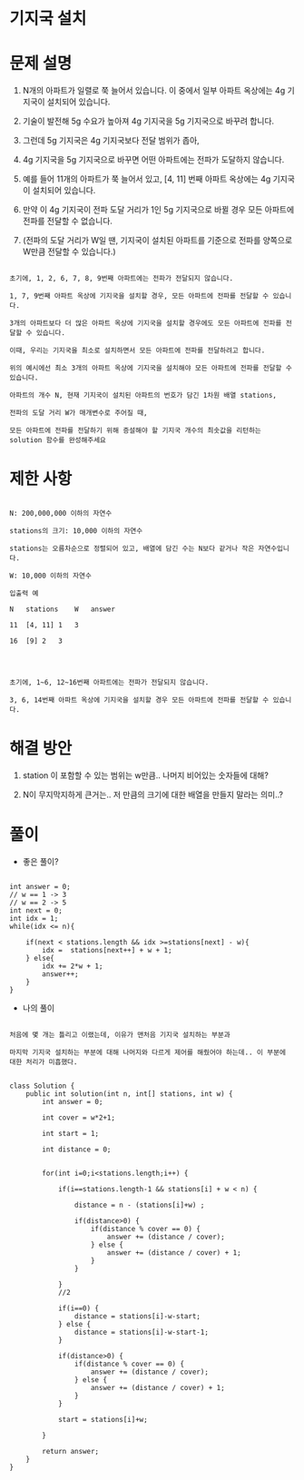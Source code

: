 # 기지국 설치

# 문제 설명

1. N개의 아파트가 일렬로 쭉 늘어서 있습니다. 이 중에서 일부 아파트 옥상에는 4g 기지국이 설치되어 있습니다.

2. 기술이 발전해 5g 수요가 높아져 4g 기지국을 5g 기지국으로 바꾸려 합니다.

3. 그런데 5g 기지국은 4g 기지국보다 전달 범위가 좁아,

4. 4g 기지국을 5g 기지국으로 바꾸면 어떤 아파트에는 전파가 도달하지 않습니다.

5. 예를 들어 11개의 아파트가 쭉 늘어서 있고, [4, 11] 번째 아파트 옥상에는 4g 기지국이 설치되어 있습니다.

6. 만약 이 4g 기지국이 전파 도달 거리가 1인 5g 기지국으로 바뀔 경우 모든 아파트에 전파를 전달할 수 없습니다.

7. (전파의 도달 거리가 W일 땐, 기지국이 설치된 아파트를 기준으로 전파를 양쪽으로 W만큼 전달할 수 있습니다.)

```

초기에, 1, 2, 6, 7, 8, 9번째 아파트에는 전파가 전달되지 않습니다.

1, 7, 9번째 아파트 옥상에 기지국을 설치할 경우, 모든 아파트에 전파를 전달할 수 있습니다.

3개의 아파트보다 더 많은 아파트 옥상에 기지국을 설치할 경우에도 모든 아파트에 전파를 전달할 수 있습니다.

이때, 우리는 기지국을 최소로 설치하면서 모든 아파트에 전파를 전달하려고 합니다.

위의 예시에선 최소 3개의 아파트 옥상에 기지국을 설치해야 모든 아파트에 전파를 전달할 수 있습니다.

아파트의 개수 N, 현재 기지국이 설치된 아파트의 번호가 담긴 1차원 배열 stations,

전파의 도달 거리 W가 매개변수로 주어질 때,

모든 아파트에 전파를 전달하기 위해 증설해야 할 기지국 개수의 최솟값을 리턴하는 solution 함수를 완성해주세요

```

# 제한 사항

```

N: 200,000,000 이하의 자연수

stations의 크기: 10,000 이하의 자연수

stations는 오름차순으로 정렬되어 있고, 배열에 담긴 수는 N보다 같거나 작은 자연수입니다.

W: 10,000 이하의 자연수

입출력 예

N	stations	W	answer

11	[4, 11]	1	3

16	[9]	2	3




초기에, 1~6, 12~16번째 아파트에는 전파가 전달되지 않습니다.

3, 6, 14번째 아파트 옥상에 기지국을 설치할 경우 모든 아파트에 전파를 전달할 수 있습니다.

```

# 해결 방안

1. station 이 포함할 수 있는 범위는 w만큼.. 나머지 비어있는 숫자들에 대해?

2. N이 무지막지하게 큰거는.. 저 만큼의 크기에 대한 배열을 만들지 말라는 의미..?

# 풀이

- 좋은 풀이?

```

int answer = 0;
// w == 1 -> 3
// w == 2 -> 5
int next = 0;
int idx = 1;
while(idx <= n){

    if(next < stations.length && idx >=stations[next] - w){
        idx =  stations[next++] + w + 1;
    } else{
        idx += 2*w + 1;
        answer++;
    }  
}

```

- 나의 풀이

```

처음에 몇 개는 틀리고 이랬는데, 이유가 맨처음 기지국 설치하는 부분과

마지막 기지국 설치하는 부분에 대해 나머지와 다르게 제어를 해줬어야 하는데.. 이 부분에 대한 처리가 미흡했다.


class Solution {
    public int solution(int n, int[] stations, int w) {
        int answer = 0;
        
        int cover = w*2+1;
        
        int start = 1;
        
        int distance = 0;
        
        
        for(int i=0;i<stations.length;i++) {
            
            if(i==stations.length-1 && stations[i] + w < n) {
                
                distance = n - (stations[i]+w) ;
                
                if(distance>0) {
                    if(distance % cover == 0) {
                        answer += (distance / cover);
                    } else {
                        answer += (distance / cover) + 1;
                    }
                } 
                
            } 
            //2    
            
            if(i==0) {
                distance = stations[i]-w-start;
            } else {
                distance = stations[i]-w-start-1;
            }

            if(distance>0) {
                if(distance % cover == 0) {
                    answer += (distance / cover);
                } else {
                    answer += (distance / cover) + 1;
                }
            } 
            
            start = stations[i]+w;
            
        }

        return answer;
    }
}

```